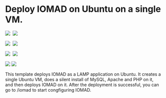 # Deploy IOMAD on Ubuntu on a single VM.

<IMG SRC="https://azbotstorage.blob.core.windows.net/badges/iomad-singlevm-ubuntu/PublicLastTestDate.svg" />&nbsp;
<IMG SRC="https://azbotstorage.blob.core.windows.net/badges/iomad-singlevm-ubuntu/PublicDeployment.svg" />&nbsp;

<IMG SRC="https://azbotstorage.blob.core.windows.net/badges/iomad-singlevm-ubuntu/FairfaxLastTestDate.svg" />&nbsp;
<IMG SRC="https://azbotstorage.blob.core.windows.net/badges/iomad-singlevm-ubuntu/FairfaxDeployment.svg" />&nbsp;

<IMG SRC="https://azbotstorage.blob.core.windows.net/badges/iomad-singlevm-ubuntu/BestPracticeResult.svg" />&nbsp;
<IMG SRC="https://azbotstorage.blob.core.windows.net/badges/iomad-singlevm-ubuntu/CredScanResult.svg" />&nbsp;

<a href="https://portal.azure.com/#create/Microsoft.Template/uri/https%3A%2F%2Fraw.githubusercontent.com%2FAzure%2Fazure-quickstart-templates%2Fmaster%2Fiomad-singlevm-ubuntu%2Fazuredeploy.json" target="_blank"><img src="http://azuredeploy.net/deploybutton.png"/></a>
<a href="http://armviz.io/#/?load=https%3A%2F%2Fraw.githubusercontent.com%2FAzure%2Fazure-quickstart-templates%2Fmaster%2Fiomad-singlevm-ubuntu%2Fazuredeploy.json" target="_blank">
    <img src="http://armviz.io/visualizebutton.png"/>
</a>

This template deploys IOMAD as a LAMP application on Ubuntu. It creates a single Ubuntu VM, does a silent install of MySQL, Apache and PHP on it, and then deploys IOMAD on it.  After the deployment is successful, you can go to /iomad to start congfiguring IOMAD.
